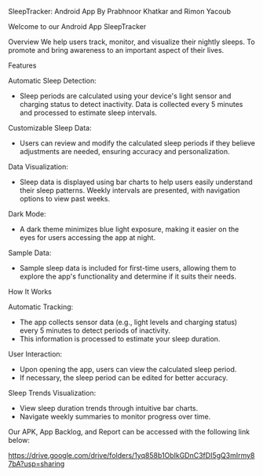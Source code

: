 SleepTracker: Android App
By Prabhnoor Khatkar and Rimon Yacoub

Welcome to our Android App SleepTracker

Overview
We help users track, monitor, and visualize their nightly sleeps. To promote and bring awareness to an important aspect of their lives. 

Features

Automatic Sleep Detection:
* Sleep periods are calculated using your device's light sensor and charging status to detect inactivity. Data is collected every 5 minutes and processed to estimate sleep intervals.

Customizable Sleep Data:
* Users can review and modify the calculated sleep periods if they believe adjustments are needed, ensuring accuracy and personalization.

Data Visualization:
* Sleep data is displayed using bar charts to help users easily understand their sleep patterns. Weekly intervals are presented, with navigation options to view past weeks.

Dark Mode:
* A dark theme minimizes blue light exposure, making it easier on the eyes for users accessing the app at night.

Sample Data:
* Sample sleep data is included for first-time users, allowing them to explore the app's functionality and determine if it suits their needs.

How It Works

Automatic Tracking:
* The app collects sensor data (e.g., light levels and charging status) every 5 minutes to detect periods of inactivity.
* This information is processed to estimate your sleep duration.
  
User Interaction:

* Upon opening the app, users can view the calculated sleep period.
* If necessary, the sleep period can be edited for better accuracy.
  
Sleep Trends Visualization:

* View sleep duration trends through intuitive bar charts.
* Navigate weekly summaries to monitor progress over time.



Our APK, App Backlog, and Report can be accessed with the following link below:

https://drive.google.com/drive/folders/1yq858b1ObIkGDnC3fDI5gQ3mIrmy87bA?usp=sharing
